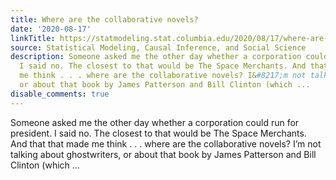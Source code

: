 ```yaml
---
title: Where are the collaborative novels?
date: '2020-08-17'
linkTitle: https://statmodeling.stat.columbia.edu/2020/08/17/where-are-the-collaborative-novels/
source: Statistical Modeling, Causal Inference, and Social Science
description: Someone asked me the other day whether a corporation could run for president.
  I said no. The closest to that would be The Space Merchants. And that that made
  me think . . . where are the collaborative novels? I&#8217;m not talking about ghostwriters,
  or about that book by James Patterson and Bill Clinton (which ...
disable_comments: true
---
```

Someone asked me the other day whether a corporation could run for president. I said no. The closest to that would be The Space Merchants. And that that made me think . . . where are the collaborative novels? I&#8217;m not talking about ghostwriters, or about that book by James Patterson and Bill Clinton (which ...